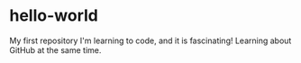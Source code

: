 # hello-world
My first repository
I'm learning to code, and it is fascinating! Learning about GitHub at the same time.
